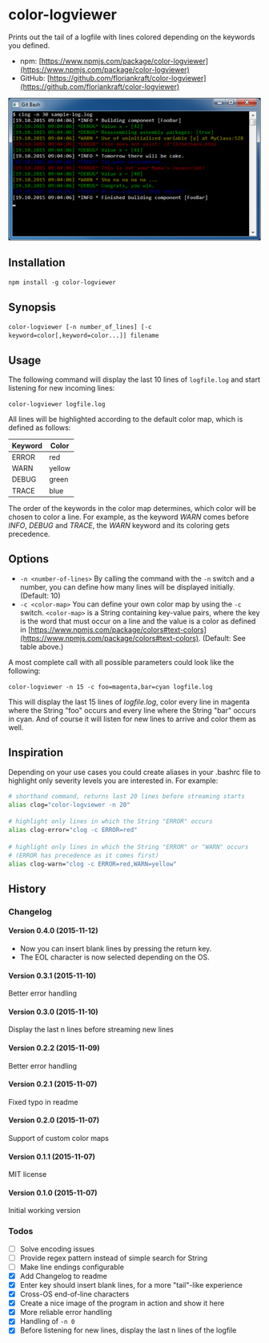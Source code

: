 # color-logviewer

Prints out the tail of a logfile with lines colored depending on the keywords you defined.

* npm: [https://www.npmjs.com/package/color-logviewer](https://www.npmjs.com/package/color-logviewer)
* GitHub: [https://github.com/floriankraft/color-logviewer](https://github.com/floriankraft/color-logviewer)

![color-logviewer in action](https://raw.githubusercontent.com/floriankraft/color-logviewer/master/color-logviewer.png)

## Installation

`npm install -g color-logviewer`

## Synopsis

`color-logviewer [-n number_of_lines] [-c keyword=color[,keyword=color...]] filename`

## Usage

The following command will display the last 10 lines of `logfile.log` and start listening for new incoming lines:

`color-logviewer logfile.log`

All lines will be highlighted according to the default color map, which is defined as follows:

| Keyword | Color   |
| ------- | ------- |
| ERROR   | red     |
| WARN    | yellow  |
| DEBUG   | green   |
| TRACE   | blue    |

The order of the keywords in the color map determines, which color will be chosen to color a line. For example, as the
keyword _WARN_ comes before _INFO_, _DEBUG_ and _TRACE_, the _WARN_ keyword and its coloring gets precedence.

## Options

* `-n <number-of-lines>` By calling the command with the `-n` switch and a number, you can define how many lines will
be displayed initially. (Default: 10)
* `-c <color-map>` You can define your own color map by using the `-c` switch. `<color-map>` is a String containing
key-value pairs, where the key is the word that must occur on a line and the value is a color as defined in
[https://www.npmjs.com/package/colors#text-colors](https://www.npmjs.com/package/colors#text-colors). (Default: See table
above.)

A most complete call with all possible parameters could look like the following:

`color-logviewer -n 15 -c foo=magenta,bar=cyan logfile.log`

This will display the last 15 lines of _logfile.log_, color every line in magenta where the String "foo" occurs and
every line where the String "bar" occurs in cyan. And of course it will listen for new lines to arrive and color them as
well.

## Inspiration

Depending on your use cases you could create aliases in your .bashrc file to highlight only severity levels you are
interested in. For example:

```bash
# shorthand command, returns last 20 lines before streaming starts
alias clog="color-logviewer -n 20"

# highlight only lines in which the String "ERROR" occurs
alias clog-error="clog -c ERROR=red"

# highlight only lines in which the String "ERROR" or "WARN" occurs
# (ERROR has precedence as it comes first)
alias clog-warn="clog -c ERROR=red,WARN=yellow"
```

## History

### Changelog

#### Version 0.4.0 (2015-11-12)
* Now you can insert blank lines by pressing the return key.
* The EOL character is now selected depending on the OS.

#### Version 0.3.1 (2015-11-10)
Better error handling

#### Version 0.3.0 (2015-11-10)
Display the last n lines before streaming new lines

#### Version 0.2.2 (2015-11-09)
Better error handling

#### Version 0.2.1 (2015-11-07)
Fixed typo in readme

#### Version 0.2.0 (2015-11-07)
Support of custom color maps

#### Version 0.1.1 (2015-11-07)
MIT license

#### Version 0.1.0 (2015-11-07)
Initial working version

### Todos

* [ ] Solve encoding issues
* [ ] Provide regex pattern instead of simple search for String
* [ ] Make line endings configurable
* [x] Add Changelog to readme
* [x] Enter key should insert blank lines, for a more "tail"-like experience
* [x] Cross-OS end-of-line characters
* [x] Create a nice image of the program in action and show it here
* [x] More reliable error handling
* [x] Handling of `-n 0`
* [x] Before listening for new lines, display the last n lines of the logfile
